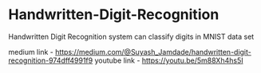 # Handwritten-Digit-Recognition
Handwritten Digit Recognition system can classify digits in MNIST data set

medium link - https://medium.com/@Suyash_Jamdade/handwritten-digit-recognition-974dff4991f9
youtube link - https://youtu.be/5m88Xh4hs5I
